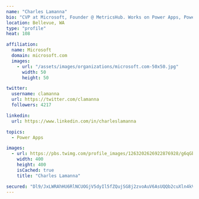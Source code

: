 ```yaml
---
name: "Charles Lamanna"
bio: "CVP at Microsoft, Founder @ MetricsHub. Works on Power Apps, Power Automate, Power Virtual Agent, Common Data Service and Dynamics 365."
location: Bellevue, WA
type: "profile"
heat: 108

affiliation:
  name: Microsoft
  domain: microsoft.com
  images:
    - url: "/assets/images/organizations/microsoft.com-50x50.jpg"
      width: 50
      height: 50

twitter:
  username: clamanna
  url: https://twitter.com/clamanna
  followers: 4217

linkedin:
  url: https://www.linkedin.com/in/charleslamanna

topics:
  - Power Apps

images:
  - url: https://pbs.twimg.com/profile_images/1263202626922876928/g6qGbHZ-_400x400.jpg
    width: 400
    height: 400
    isCached: true
    title: "Charles Lamanna"

secured: "Dl9/JxLWRAhHU6RlNCUOGjV5dyIl5fZQujSG8j2zvoAuV6AsUQQb2cuXln4kVWr++5JGOIc+W21IAQObIspvcoYONQ8SVNUFgW0YsmzF/iqnS8GU/VMBoBWy3+RFzH5tmRNwBYfhccu+EPIYYFbesJJTaQmBdSrGYyNUAA2cJLR5u7BUXGd5KAwMoAvs8RUjYu3tQrbq2qLGRkV+zeU0l3cVgPkaacVaNEmwgUxFyvIXkkQCqnOeqdQtjdA+kYaByrUZBReZjgZqeRrevIjKOdwsU3CoyolXOm35dr6iF/5GEmIX85E6eALcQmLsPYgEeEdEbT6N9bNTA3yuRiVY/cU49wvJAxwoIGo+lPJN/RF02CCeP5g2Ujy1qDPFXksQZk/AGy+DAQeuTnZHffOSd+cPPk1P02fHhGr+LJ2Zbe0=;nR10P+fLaKePwhdpsgyTcw=="
---
```


